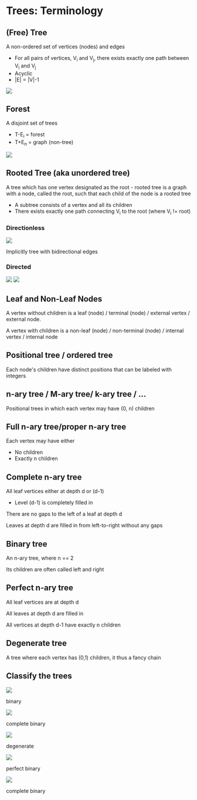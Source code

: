 # Trees: Terminology

## (Free) Tree

A non-ordered set of vertices (nodes) and edges

* For all pairs of vertices, V<sub>i</sub> and V<sub>j</sub>, there exists exactly one path between V<sub>i</sub> and V<sub>j</sub>
* Acyclic
* |E| = |V|-1

![](../images/free_tree.svg)

## Forest 

A disjoint set of trees

* T-E<sub>i</sub> = forest
* T+E<sub>n</sub> = graph (non-tree)

![](../images/forest.svg)

## Rooted Tree (aka unordered tree) 

A tree which has one vertex designated as the root - rooted tree is a graph with a node, called the root, such that each child of the node is a rooted tree

* A subtree consists of a vertex and all its children
* There exists exactly one path connecting V<sub>i</sub> to the root (where V<sub>i</sub> != root)

### Directionless

![](../images/directionless_rooted_tree.svg)

Implicitly tree with bidirectional edges

### Directed

![](../images/directed_rooted_tree.svg)
![](../images/directed_rooted_tree_2.svg)

## Leaf and Non-Leaf Nodes

A vertex without children is a leaf (node) / terminal (node) / external vertex / external node.

A vertex with children is a non-leaf (node) / non-terminal (node) / internal vertex / internal node

## Positional tree / ordered tree

Each node's children have distinct positions that can be labeled with integers

## n-ary tree / M-ary tree/ k-ary tree / …

Positional trees in which each vertex may have (0, n) children

## Full n-ary tree/proper n-ary tree

Each vertex may have either

* No children
* Exactly n children

## Complete n-ary tree

All leaf vertices either at depth d or (d-1)

  * Level (d-1) is completely filled in

There are no gaps to the left of a leaf at depth d

Leaves at depth d are filled in from left-to-right without any gaps

## Binary tree

An n-ary tree, where n == 2

Its children are often called left and right

## Perfect n-ary tree

All leaf vertices are at depth d

All leaves at depth d are filled in

All vertices at depth d-1 have exactly n children

## Degenerate tree

A tree where each vertex has (0,1) children, it thus a fancy chain

## Classify the trees

![](../images/classify_tree_binary.svg)

binary

![](../images/classify_tree_complete_binary.svg)

complete binary

![](../images/classify_tree_degenerate.svg)

degenerate

![](../images/classify_tree_perfect_binary.svg)

perfect binary

![](../images/classify_tree_complete_binary_2.svg)

complete binary
